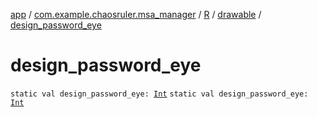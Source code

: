 [app](../../../index.md) / [com.example.chaosruler.msa_manager](../../index.md) / [R](../index.md) / [drawable](index.md) / [design_password_eye](.)

# design_password_eye

`static val design_password_eye: `[`Int`](https://kotlinlang.org/api/latest/jvm/stdlib/kotlin/-int/index.html)
`static val design_password_eye: `[`Int`](https://kotlinlang.org/api/latest/jvm/stdlib/kotlin/-int/index.html)